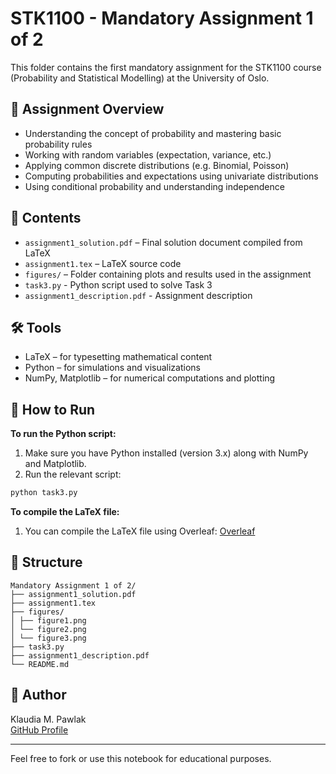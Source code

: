 # STK1100 - Mandatory Assignment 1 of 2

This folder contains the first mandatory assignment for the STK1100 course (Probability and Statistical Modelling) at the University of Oslo.

## 📝 Assignment Overview

- Understanding the concept of probability and mastering basic probability rules
- Working with random variables (expectation, variance, etc.)
- Applying common discrete distributions (e.g. Binomial, Poisson)
- Computing probabilities and expectations using univariate distributions
- Using conditional probability and understanding independence

## 📄 Contents

- `assignment1_solution.pdf` – Final solution document compiled from LaTeX
- `assignment1.tex` – LaTeX source code
- `figures/` – Folder containing plots and results used in the assignment
- `task3.py` - Python script used to solve Task 3
- `assignment1_description.pdf` - Assignment description

## 🛠 Tools

- LaTeX – for typesetting mathematical content
- Python – for simulations and visualizations
- NumPy, Matplotlib – for numerical computations and plotting

## 🚀 How to Run

**To run the Python script:**

 1. Make sure you have Python installed (version 3.x) along with NumPy and Matplotlib.
 2. Run the relevant script:

```bash
python task3.py
```

**To compile the LaTeX file:**

 1. You can compile the LaTeX file using Overleaf: [Overleaf](https://www.overleaf.com/)

## 📂 Structure
```
Mandatory Assignment 1 of 2/
├── assignment1_solution.pdf
├── assignment1.tex
├── figures/
│ ├── figure1.png
│ └── figure2.png
│ └── figure3.png
├── task3.py
├── assignment1_description.pdf
└── README.md
```

## 👤 Author

Klaudia M. Pawlak  
[GitHub Profile](https://github.com/klaudiapawlak)

---

Feel free to fork or use this notebook for educational purposes.
